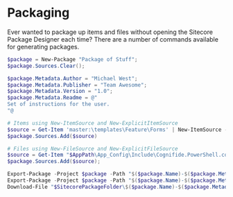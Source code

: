 # Packaging

Ever wanted to package up items and files without opening the Sitecore Package Designer each time? There are a number of commands available for generating packages.

```powershell
$package = New-Package "Package of Stuff";
$package.Sources.Clear();

$package.Metadata.Author = "Michael West";
$package.Metadata.Publisher = "Team Awesome";
$package.Metadata.Version = "1.0";
$package.Metadata.Readme = @"
Set of instructions for the user.
"@

# Items using New-ItemSource and New-ExplicitItemSource
$source = Get-Item 'master:\templates\Feature\Forms' | New-ItemSource -Name 'Forms Feature' -InstallMode Overwrite $package.Sources.Add($source)
$package.Sources.Add($source)

# Files using New-FileSource and New-ExplicitFileSource
$source = Get-Item "$AppPath\App_Config\Include\Cognifide.PowerShell.config" | New-ExplicitFileSource -Name "Configuration File"
$package.Sources.Add($source);

Export-Package -Project $package -Path "$($package.Name)-$($package.Metadata.Version).xml"
Export-Package -Project $package -Path "$($package.Name)-$($package.Metadata.Version).zip" -Zip
Download-File "$SitecorePackageFolder\$($package.Name)-$($package.Metadata.Version).zip"
```